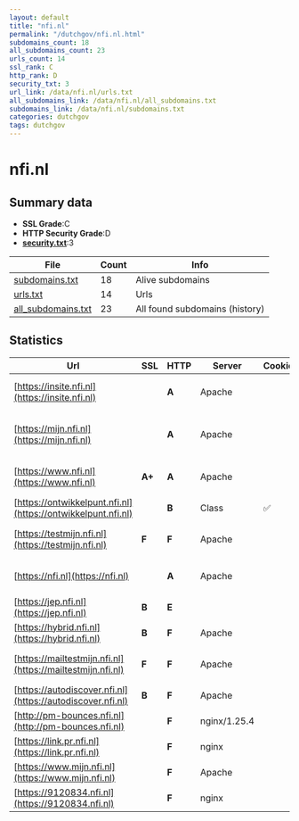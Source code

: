 ```yaml
---
layout: default
title: "nfi.nl"
permalink: "/dutchgov/nfi.nl.html"
subdomains_count: 18
all_subdomains_count: 23
urls_count: 14
ssl_rank: C
http_rank: D
security_txt: 3
url_link: /data/nfi.nl/urls.txt
all_subdomains_link: /data/nfi.nl/all_subdomains.txt
subdomains_link: /data/nfi.nl/subdomains.txt
categories: dutchgov
tags: dutchgov
---
```



# nfi.nl
## Summary data


 - **SSL Grade**:C
 - **HTTP Security Grade**:D
 - **[security.txt](https://www.digitaleoverheid.nl/nieuws/standaard-security-txt-nu-verplicht-voor-overheid/)**:3


| File       | Count | Info |
|------------|-------|------|
|[subdomains.txt](/DutchGovScope/data/nfi.nl/subdomains.txt)|18|Alive subdomains|
|[urls.txt](/DutchGovScope/data/nfi.nl/urls.txt)|14|Urls|
|[all_subdomains.txt](/DutchGovScope/data/nfi.nl/all_subdomains.txt)|23|All found subdomains (history)|


## Statistics


| Url | SSL | HTTP | Server | Cookie | HSTS | CORS | CTO | CSP | XFO | XXP | RP |FP| Tech |Title |
|--------|-------|-------|------|------|------|------|------|------|------|------|------|------|------|------|
|[https://insite.nfi.nl](https://insite.nfi.nl)| | **A**|Apache| |:white_check_mark: | | |:warning: | :white_check_mark: | :white_check_mark: | :white_check_mark: | :white_check_mark: |Apache HTTP Server HSTS||
|[https://mijn.nfi.nl](https://mijn.nfi.nl)| | **A**|Apache| |:white_check_mark: | | | :white_check_mark:| :white_check_mark: | :white_check_mark: | :white_check_mark: | |Apache HTTP Server Drupal HSTS PHP|Redirecting to h...|
|[https://www.nfi.nl](https://www.nfi.nl)| **A+**| **A**|Apache| |:white_check_mark: | | |:warning: | :white_check_mark: | :white_check_mark: | :white_check_mark: | |Apache HTTP Server HSTS|301 Moved Perman...|
|[https://ontwikkelpunt.nfi.nl](https://ontwikkelpunt.nfi.nl)| | **B**|Class|:white_check_mark: |:white_check_mark: | | |:warning: | | :white_check_mark: | :white_check_mark: | |HSTS||
|[https://testmijn.nfi.nl](https://testmijn.nfi.nl)| **F**| **F**|Apache| | | | | | | | :white_check_mark: | |Apache HTTP Server HSTS|403 Forbidden|
|[https://nfi.nl](https://nfi.nl)| | **A**|Apache| |:white_check_mark: | | |:warning: | :white_check_mark: | :white_check_mark: | :white_check_mark: | |Apache HTTP Server HSTS|301 Moved Perman...|
|[https://jep.nfi.nl](https://jep.nfi.nl)| **B**| **E**|| | | | | | | | :white_check_mark: | |HSTS||
|[https://hybrid.nfi.nl](https://hybrid.nfi.nl)| **B**| **F**|Apache| | | | | | | | :white_check_mark: | |Apache HTTP Server|Index of /|
|[https://mailtestmijn.nfi.nl](https://mailtestmijn.nfi.nl)| **F**| **F**|Apache| | | | | | | | :white_check_mark: | |Apache HTTP Server HSTS|403 Forbidden|
|[https://autodiscover.nfi.nl](https://autodiscover.nfi.nl)| **B**| **F**|Apache| | | | | | | | :white_check_mark: | |Apache HTTP Server|403 Forbidden|
|[http://pm-bounces.nfi.nl](http://pm-bounces.nfi.nl)| | **F**|nginx/1.25.4| | | | | | | | :white_check_mark: | |Nginx:1.25.4|Postmark — Email...|
|[https://link.pr.nfi.nl](https://link.pr.nfi.nl)| | **F**|nginx| | | | | | | | :white_check_mark: | |Nginx|404 Not Found|
|[https://www.mijn.nfi.nl](https://www.mijn.nfi.nl)| | **F**|Apache| | | | | | | | :white_check_mark: | |Apache HTTP Server|302 Found|
|[https://9120834.nfi.nl](https://9120834.nfi.nl)| | **F**|nginx| | | | | | | | :white_check_mark: | |Nginx|404 Not Found|

